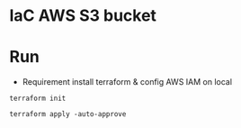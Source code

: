 # IaC AWS S3 bucket

# Run

- Requirement install terraform & config AWS IAM on local

```shell
terraform init

terraform apply -auto-approve
```
